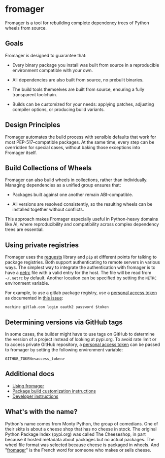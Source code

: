 # fromager

Fromager is a tool for rebuilding complete dependency trees of Python
wheels from source.

## Goals

Fromager is designed to guarantee that:

* Every binary package you install was built from source in a reproducible environment compatible with your own.

* All dependencies are also built from source, no prebuilt binaries.

* The build tools themselves are built from source, ensuring a fully transparent toolchain.

* Builds can be customized for your needs: applying patches, adjusting compiler options, or producing build variants.

## Design Principles

Fromager automates the build process with sensible defaults that work for most PEP-517–compatible packages. At the same time, every step can be overridden for special cases, without baking those exceptions into Fromager itself.

## Build Collections of Wheels

Fromager can also build wheels in collections, rather than individually. Managing dependencies as a unified group ensures that:

* Packages built against one another remain ABI-compatible.

* All versions are resolved consistently, so the resulting wheels can be installed together without conflicts.

This approach makes Fromager especially useful in Python-heavy domains like AI, where reproducibility and compatibility across complex dependency trees are essential.

## Using private registries

Fromager uses the [requests](https://requests.readthedocs.io) library and `pip`
at different points for talking to package registries. Both support
authenticating to remote servers in various ways. The simplest way to integrate
the authentication with fromager is to have a
[netrc](https://docs.python.org/3/library/netrc.html) file with a valid entry
for the host. The file will be read from `~/.netrc` by default. Another location
can be specified by setting the `NETRC` environment variable.

For example, to use a gitlab package registry, use a [personal
access
token](https://docs.gitlab.com/ee/user/profile/personal_access_tokens.html#create-a-personal-access-token)
as documented in [this
issue](https://gitlab.com/gitlab-org/gitlab/-/issues/350582):

```plaintext
machine gitlab.com login oauth2 password $token
```

## Determining versions via GitHub tags

In some cases, the builder might have to use tags on GitHub to determine the version of a project instead of looking at
pypi.org. To avoid rate limit or to access private GitHub repository, a [personal access token](https://docs.github.com/en/authentication/keeping-your-account-and-data-secure/managing-your-personal-access-tokens) can be passed to fromager by setting
the following environment variable:

```shell
GITHUB_TOKEN=<access_token>
```

## Additional docs

* [Using fromager](docs/using.md)
* [Package build customization instructions](docs/customization.md)
* [Developer instructions](docs/develop.md)

## What's with the name?

Python's name comes from Monty Python, the group of comedians. One of
their skits is about a cheese shop that has no cheese in stock. The
original Python Package Index (pypi.org) was called The Cheeseshop, in
part because it hosted metadata about packages but no actual
packages. The wheel file format was selected because cheese is
packaged in wheels. And
"[fromager](https://en.wiktionary.org/wiki/fromager)" is the French
word for someone who makes or sells cheese.
